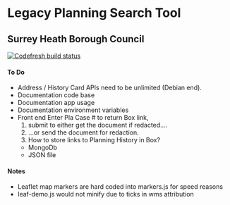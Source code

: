 # Legacy Planning Search Tool

## Surrey Heath Borough Council

[![Codefresh build status]( https://g.codefresh.io/api/badges/pipeline/matt-lindsay/matt-lindsay%2Fshbc-legacy-planning-search%2Fshbc-legacy-planning-search?branch=master&key=eyJhbGciOiJIUzI1NiJ9.NTkyMmNhNmE4Mjk3MDcwMDAxN2VmMGJk.69DGdPuj7zi_3MUuJJY0Vnhh_tlbOgeQ3S4licUFc7M&type=cf-1)]( https://g.codefresh.io/pipelines/shbc-legacy-planning-search/builds?repoOwner=matt-lindsay&repoName=shbc-legacy-planning-search&serviceName=matt-lindsay%2Fshbc-legacy-planning-search&filter=trigger:build~Build;branch:master;pipeline:59493b8304fb1c0001591fc9~shbc-legacy-planning-search)

#### To Do

- Address / History Card APIs need to be unlimited (Debian end).
- Documentation code base
- Documentation app usage
- Documentation environment variables
- Front end Enter Pla Case # to return Box link, 
  1. submit to either get the document if redacted....
  2. ...or send the document for redaction.
  3. How to store links to Planning History in Box?
    - MongoDb
    - JSON file

#### Notes

- Leaflet map markers are hard coded into markers.js for speed reasons
- leaf-demo.js would not minify due to ticks in wms attribution
